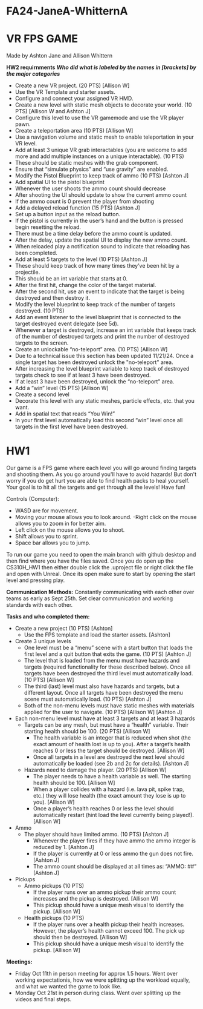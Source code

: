 # FA24-JaneA-WhitternA

# VR FPS GAME
Made by Ashton Jane and Allison Whittern

**HW2 requirnments**
***Who did what is labeled by the names in [brackets] by the major categories***
- Create a new VR project. (20 PTS) [Allison W]
 - Use the VR Template and starter assets.
 - Configure and connect your assigned VR HMD.
- Create a new level with static mesh objects to decorate your world. (10 PTS) [Allison W and Ashton J]
 - Configure this level to use the VR gamemode and use the VR player pawn.
- Create a teleportation area (10 PTS) [Allison W]
 - Use a navigation volume and static mesh to enable teleportation in your VR level.
- Add at least 3 unique VR grab interactables (you are welcome to add more and add multiple instances on a unique interactable). (10 PTS)
 - These should be static meshes with the grab component.
 - Ensure that “simulate physics” and “use gravity” are enabled.
- Modify the Pistol Blueprint to keep track of ammo (10 PTS) [Ashton J]
 - Add spatial UI to the pistol blueprint
 - Whenever the user shoots the ammo count should decrease
 - After shooting the UI should update to show the current ammo count
 - If the ammo count is 0 prevent the player from shooting
- Add a delayed reload function (15 PTS) [Ashton J]
 - Set up a button input as the reload button.
 - If the pistol is currently in the user’s hand and the button is pressed begin resetting the reload.
 - There must be a time delay before the ammo count is updated.
 - After the delay, update the spatial UI to display the new ammo count.
 - When reloaded play a notification sound to indicate that reloading has been completed.
- Add at least 5 targets to the level (10 PTS) [Ashton J]
 - These should keep track of how many times they’ve been hit by a projectile.
 - This should be an int variable that starts at 0.
 - After the first hit, change the color of the target material.
 - After the second hit, use an event to indicate that the target is being destroyed and then destroy it.
- Modify the level blueprint to keep track of the number of targets destroyed. (10 PTS)
 - Add an event listener to the level blueprint that is connected to the target destroyed event delegate (see 5d).
 - Whenever a target is destroyed, increase an int variable that keeps track of the number of destroyed targets and print the number of destroyed targets to the screen.
- Create an unlockable “no-teleport” area. (10 PTS) [Allison W]
 - Due to a technical issue this section has been updated 11/21/24. Once a single target has been destroyed unlock the "no-teleport" area.
 - After increasing the level blueprint variable to keep track of destroyed targets check to see if at least 3 have been destroyed.
 - If at least 3 have been destroyed, unlock the “no-teleport” area.
- Add a “win” level (15 PTS) [Allison W]
 - Create a second level
 - Decorate this level with any static meshes, particle effects, etc. that you want.
 - Add in spatial text that reads “You Win!”
 - In your first level automatically load this second “win” level once all targets in the first level have been destroyed.


# HW1
Our game is a FPS game where each level you will go around finding targets and shooting them. As you go around you'll have to avoid hazards! But don't worry if you do get hurt you are able to find health packs to heal yourself. Your goal is to hit all the targets and get through all the levels! Have fun!

Controls (Computer):
- WASD are for movement.
- Moving your mouse allows you to look around.
 -Right click on the mouse allows you to zoom in for better aim.
- Left click on the mouse allows you to shoot. 
- Shift allows you to sprint.
- Space bar allows you to jump.

To run our game you need to open the main branch with github desktop and then find where you have the files saved. Once you do open up the CS310H_HW1 then either double click the .uproject file or right click the file and open with Unreal. Once its open make sure to start by opening the start level and pressing play.

**Communication Methods:**
Constantly communicating with each other over teams as early as Sept 25th.
Set clear communication and working standards with each other.

**Tasks and who completed them:**
- Create a new project (10 PTS) [Ashton]
    - Use the FPS template and load the starter assets. [Ashton]
- Create 3 unique levels 
    - One level must be a “menu” scene with a start button that loads the first level and a quit button that exits the game. (10 PTS) [Ashton J]
    - The level that is loaded from the menu must have hazards and targets (required functionality for these described below). Once all targets have been destroyed the third level must automatically load. (10 PTS) [Allison W]
    - The third (last) level must also have hazards and targets, but a different layout. Once all targets have been destroyed the menu scene must automatically load. (10 PTS) [Ashton J]
    - Both of the non-menu levels must have static meshes with materials applied for the user to navigate. (10 PTS) [Allison W] [Ashton J]
- Each non-menu level must have at least 3 targets and at least 3 hazards 
    - Targets can be any mesh, but must have a “health” variable. Their starting health should be 100. (20 PTS) [Allison W]
      - The health variable is an integer that is reduced when shot (the exact amount of health lost is up to you). After a target’s health reaches 0 or less the target should be destroyed. [Allison W]
      - Once all targets in a level are destroyed the next level should automatically be loaded (see 2b and 2c for details). [Ashton J]
    - Hazards need to damage the player. (20 PTS) [Allison W]
      - The player needs to have a health variable as well. The starting health should be 100. [Allison W]
      - When a player collides with a hazard (i.e. lava pit, spike trap, etc.) they will lose health (the exact amount they lose is up to you). [Allison W]
      - Once a player’s health reaches 0 or less the level should automatically restart (hint load the level currently being played!). [Allison W]
- Ammo
    - The player should have limited ammo. (10 PTS) [Ashton J]
      - Whenever the player fires if they have ammo the ammo integer is reduced by 1. [Ashton J]
      - If the player is currently at 0 or less ammo the gun does not fire. [Ashton J]
      - The ammo count should be displayed at all times as: “AMMO: ##” [Ashton J]
- Pickups
    - Ammo pickups (10 PTS) 
      - If the player runs over an ammo pickup their ammo count increases and the pickup is destroyed. [Allison W]
      - This pickup should have a unique mesh visual to identify the pickup. [Allison W]
    - Health pickups (10 PTS) 
      - If the player runs over a health pickup their health increases. However, the player’s health cannot exceed 100. The pick up should then be destroyed. [Allison W]
      - This pickup should have a unique mesh visual to identify the pickup. [Allison W]

**Meetings:**
- Friday Oct 11th in person meeting for approx 1.5 hours. Went over working expectationis, how we were splitting up the workload equally, and what we wanted the game to look like.
- Monday Oct 21st in person during class. Went over splitting up the videos and final steps.
